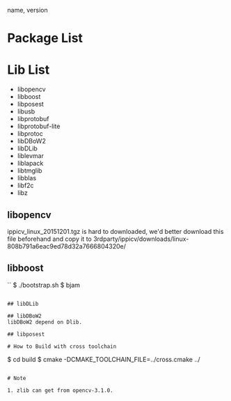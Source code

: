 name, version

# Package List

# Lib List

* libopencv
* libboost
* libposest
* libusb
* libprotobuf
* libprotobuf-lite
* libprotoc
* libDBoW2
* libDLib
* liblevmar
* liblapack
* libtmglib
* libblas
* libf2c
* libz

## libopencv
ippicv_linux_20151201.tgz is hard to downloaded, we'd better download this file beforehand and copy it to 3rdparty/ippicv/downloads/linux-808b791a6eac9ed78d32a7666804320e/

## libboost
``
$ ./bootstrap.sh
$ bjam
```

## libDLib

## libDBoW2
libDBoW2 depend on Dlib.

## libposest

# How to Build with cross toolchain
```
$ cd build
$ cmake -DCMAKE_TOOLCHAIN_FILE=../cross.cmake ../
```

# Note

1. zlib can get from opencv-3.1.0.
